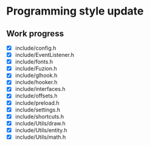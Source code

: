 # Programming style update

## Work progress
- [x] include/config.h
- [x] include/EventListener.h
- [x] include/fonts.h
- [x] include/Fuzion.h
- [x] include/glhook.h
- [x] include/hooker.h
- [x] include/interfaces.h
- [x] include/offsets.h
- [x] include/preload.h
- [x] include/settings.h
- [x] include/shortcuts.h
- [x] include/Utils/draw.h
- [x] include/Utils/entity.h
- [x] include/Utils/math.h
